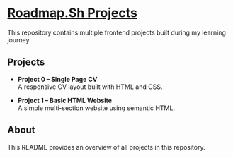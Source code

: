 # <a href="https://roadmap.sh/">Roadmap.Sh Projects</a> 

This repository contains multiple frontend projects built during my learning journey.

## Projects

- **Project 0 – Single Page CV**  
  A responsive CV layout built with HTML and CSS.

- **Project 1 – Basic HTML Website**  
  A simple multi-section website using semantic HTML.

## About

This README provides an overview of all projects in this repository.
